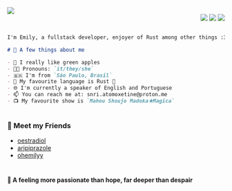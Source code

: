 

<img src="https://capsule-render.vercel.app/api?type=transparent&height=110&text=Hi%20There%20c:&fontColor=34d034&fontAlign=25&fontAlignY=55&desc=Welcome%20to%20my%20github%20profile!&descAlign=28&descAlignY=90">

<div align="right">
  <a href="https://ko-fi.com/T6T012V93H"><img src="https://ko-fi.com/img/githubbutton_sm.svg"></a>
  <a href="https://wakatime.com/@018d3462-350e-45de-9313-54c691215fd0"><img src="https://wakatime.com/badge/user/018d3462-350e-45de-9313-54c691215fd0.svg?style=for-the-badge"></a>
  <img src="https://komarev.com/ghpvc/?username=atomoxetine&style=for-the-badge">
</div>

```md

I'm Emily, a fullstack developer, enjoyer of Rust among other things :3

# 💭 A few things about me

- 🍏 I really like green apples
- 🏳️‍⚧️ Pronouns: `it/they/she`
- 🇧🇷 I'm from `São Paulo, Brasil`
- 💜 My favourite language is Rust 🦀
- 🌐 I'm currently a speaker of English and Portuguese
- 📫 You can reach me at: snri.atomoxetine@proton.me
- 📺 My favourite show is `Mahou Shoujo Madoka★Magica`
```

#

### 👥 Meet my Friends

- [oestradiol](https://github.com/oestradiol/)
- [aripiprazole](https://github.com/aripiprazole/)
- [ohemilyy](https://github.com/ohemilyy/)

#

#### 💜 A feeling more passionate than hope, far deeper than despair
